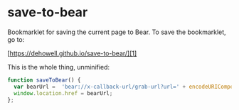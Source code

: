 # save-to-bear

Bookmarklet for saving the current page to Bear. To save the bookmarklet, go to:

[https://dehowell.github.io/save-to-bear/][1]

[1]: https://dehowell.github.io/save-to-bear/

This is the whole thing, unminified:

```javascript
function saveToBear() {
  var bearUrl =  'bear://x-callback-url/grab-url?url=' + encodeURIComponent(window.location);
  window.location.href = bearUrl;
};
```
